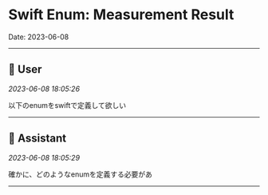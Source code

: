 # Swift Enum: Measurement Result

Date: 2023-06-08

---

## 👤 User
*2023-06-08 18:05:26*

以下のenumをswiftで定義して欲しい

---

## 🤖 Assistant
*2023-06-08 18:05:29*

確かに、どのようなenumを定義する必要があ

---

